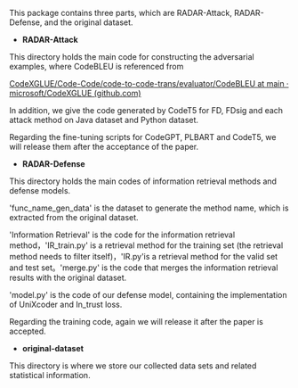 This package contains three parts, which are RADAR-Attack, RADAR-Defense, and the original dataset.

- **RADAR-Attack**

This directory holds the main code for constructing the adversarial examples, where CodeBLEU is referenced from

[CodeXGLUE/Code-Code/code-to-code-trans/evaluator/CodeBLEU at main · microsoft/CodeXGLUE (github.com)](https://github.com/microsoft/CodeXGLUE/tree/main/Code-Code/code-to-code-trans/evaluator/CodeBLEU)

In addition, we give the code generated by CodeT5 for FD, FDsig and each attack method on Java dataset and Python dataset.

Regarding the fine-tuning scripts for CodeGPT, PLBART and CodeT5, we will release them after the acceptance of the paper.

- **RADAR-Defense**

This directory holds the main codes of information retrieval methods and defense models.

'func_name_gen_data' is the dataset to generate the method name, which is extracted from the original dataset.

'Information Retrieval' is the code for the information retrieval method，'IR_train.py' is a retrieval method for the training set (the retrieval method needs to filter itself)，'IR.py'is a retrieval method for the valid set and test set。'merge.py' is the code that merges the information retrieval results with the original dataset.

'model.py' is the code of our defense model, containing the implementation of UniXcoder and In_trust loss.

Regarding the training code, again we will release it after the paper is accepted.

- **original-dataset**

This directory is where we store our collected data sets and related statistical information.